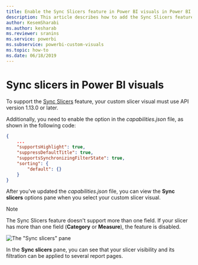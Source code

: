 ```yaml
---
title: Enable the Sync Slicers feature in Power BI visuals in Power BI embedded analytics for better embedded BI insights
description: This article describes how to add the Sync Slicers feature to Power BI visuals. Enable better embedded BI insights using Power BI embedded analytics.
author: KesemSharabi
ms.author: kesharab
ms.reviewer: sranins
ms.service: powerbi
ms.subservice: powerbi-custom-visuals
ms.topic: how-to
ms.date: 06/18/2019
---
```


# Sync slicers in Power BI visuals

To support the [Sync Slicers](../../visuals/power-bi-visualization-slicers.md) feature, your custom slicer visual must use API version 1.13.0 or later.

Additionally, you need to enable the option in the *capabilities.json* file, as shown in the following code:

```json
{
    ...
    "supportsHighlight": true,
    "suppressDefaultTitle": true,
    "supportsSynchronizingFilterState": true,
    "sorting": {
        "default": {}
    }
}
```

After you've updated the *capabilities.json* file, you can view the **Sync slicers** options pane when you select your custom slicer visual.

> [!NOTE]
> The Sync Slicers feature doesn't support more than one field. If your slicer has more than one field (**Category** or **Measure**), the feature is disabled.

![The "Sync slicers" pane](media/enable-sync-slicers/sync-slicers-panel.png)

In the **Sync slicers** pane, you can see that your slicer visibility and its filtration can be applied to several report pages.